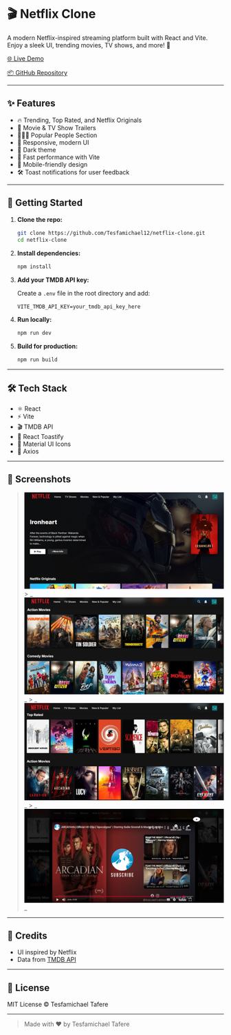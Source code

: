 # 🎬 Netflix Clone

A modern Netflix-inspired streaming platform built with React and Vite. Enjoy a sleek UI, trending movies, TV shows, and more! 🚀

[🌐 Live Demo](https://netflix-clone-ten-sigma-28.vercel.app/)

[📦 GitHub Repository](https://github.com/Tesfamichael12/netflix-clone)

---

## ✨ Features

- 🔥 Trending, Top Rated, and Netflix Originals
- 🎥 Movie & TV Show Trailers
- 🧑‍🤝‍🧑 Popular People Section
- 🍿 Responsive, modern UI
- 🌙 Dark theme
- 🚀 Fast performance with Vite
- 📱 Mobile-friendly design
- 🛠️ Toast notifications for user feedback

---

## 🚀 Getting Started

1. **Clone the repo:**

   ```bash
   git clone https://github.com/Tesfamichael12/netflix-clone.git
   cd netflix-clone
   ```

2. **Install dependencies:**

   ```bash
   npm install
   ```

3. **Add your TMDB API key:**

   Create a `.env` file in the root directory and add:

   ```env
   VITE_TMDB_API_KEY=your_tmdb_api_key_here
   ```

4. **Run locally:**

   ```bash
   npm run dev
   ```

5. **Build for production:**

   ```bash
   npm run build
   ```

---

## 🛠️ Tech Stack

- ⚛️ React
- ⚡ Vite
- 🎬 TMDB API
- 🍰 React Toastify
- 🎨 Material UI Icons
- 🔗 Axios

---

## 📸 Screenshots

> _![alt text](./Readme_assets/image.png)_ > \_![alt text](./Readme_assets/image-1.png)\_ > \_![alt text](./Readme_assets/image-2.png)\_ > \_![alt text](./Readme_assets/image-3.png)\_

---

## 🙌 Credits

- UI inspired by Netflix
- Data from [TMDB API](https://www.themoviedb.org/documentation/api)

---

## 📄 License

MIT License © Tesfamichael Tafere

---

> Made with ❤️ by Tesfamichael Tafere
